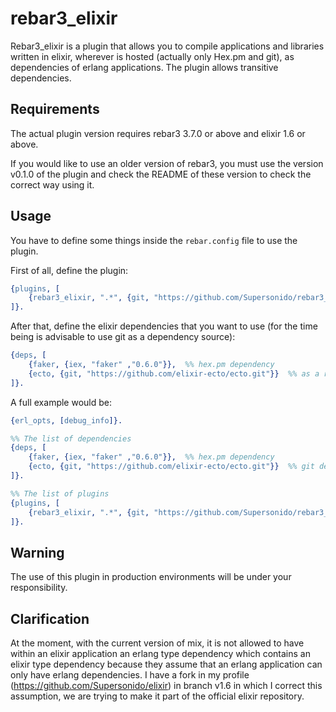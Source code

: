 rebar3\_elixir
=====
Rebar3\_elixir is a plugin that allows you to compile applications and libraries written in elixir, wherever is hosted (actually only Hex.pm and git), 
as dependencies of erlang applications. The plugin allows transitive dependencies.

Requirements
-----
The actual plugin version requires rebar3 3.7.0 or above and elixir 1.6 or above.

If you would like to use an older version of rebar3, you must use the version v0.1.0 of the plugin and check the README of these version
to check the correct way using it.

Usage
-----
You have to define some things inside the `rebar.config` file to use the plugin.

First of all, define the plugin:

```erlang
{plugins, [
    {rebar3_elixir, ".*", {git, "https://github.com/Supersonido/rebar3_elixir.git", {branch, "master"}}}
]}.
```

After that, define the elixir dependencies that you want to use (for the time being is advisable to use git as a dependency source):

```erlang
{deps, [
    {faker, {iex, "faker" ,"0.6.0"}},  %% hex.pm dependency
    {ecto, {git, "https://github.com/elixir-ecto/ecto.git"}}  %% as a regular git dependency
]}.
```

A full example would be:

```erlang
{erl_opts, [debug_info]}.

%% The list of dependencies
{deps, [
    {faker, {iex, "faker" ,"0.6.0"}},  %% hex.pm dependency
    {ecto, {git, "https://github.com/elixir-ecto/ecto.git"}}  %% git dependency
]}.

%% The list of plugins
{plugins, [
    {rebar3_elixir, ".*", {git, "https://github.com/Supersonido/rebar3_elixir.git", {branch, "master"}}}
]}.

```

Warning
-----
The use of this plugin in production environments will be under your responsibility.

Clarification
-----
At the moment, with the current version of mix, it is not allowed to have within an elixir application an erlang type dependency which
contains an elixir type dependency because they assume that an erlang application can only have erlang dependencies. 
I have a fork in my profile (https://github.com/Supersonido/elixir) in branch v1.6 in which I correct this assumption, 
we are trying to make it part of the official elixir repository.
